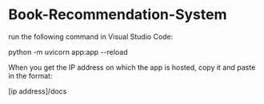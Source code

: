# Book-Recommendation-System

 run the following command in Visual Studio Code: 
 
 python -m uvicorn app:app --reload

When you get the IP address on which the app is hosted, copy it and paste in the format:

[ip address]/docs
